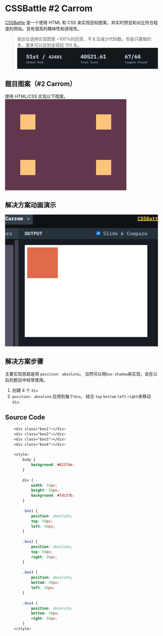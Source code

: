 # CSSBattle #2 Carrom

[CSSBattle](https://cssbattle.dev/) 是一个使用 HTML 和 CSS 来实现目标图案，并实时预览和对比符合程度的网站。具有很高的趣味性和游戏性。

> 我仅仅选择实现图案 ~100%的还原，不关注减少代码数。但是只要做的多，基本可以达到全球前 100 名。
> ![score](../img/score.jpg)

## 题目图案（#2 Carrom）

使用 HTML/CSS 实现以下图案。
![Simply Square](../img/2.png)

## 解决方案动画演示

![Simply Square GIF](../img/2.gif)

## 解决方案步骤

主要实现思路是用 `position: absolute`。 当然可以用`box-shadow`来实现，会在以后的题目中经常使用。

1. 创建 4 个 `div`
2. `position: absolute` 应用到每个`div`。 结合 `top` `bottom` `left` `right`来移动`div`.

## Source Code

```CSS
    <div class="box1"></div>
    <div class="box2"></div>
    <div class="box3"></div>
    <div class="box4"></div>

    <style>
        body {
            background: #62374e;
        }

        div {
            width: 50px;
            height: 50px;
            background: #fdc57b;
        }

        .box1 {
            position: absolute;
            top: 50px;
            left: 50px;
        }

        .box2 {
            position: absolute;
            top: 50px;
            right: 50px;
        }

        .box3 {
            position: absolute;
            bottom: 50px;
            left: 50px;
        }

        .box4 {
            position: absolute;
            bottom: 50px;
            right: 50px;
        }
    </style>
```
